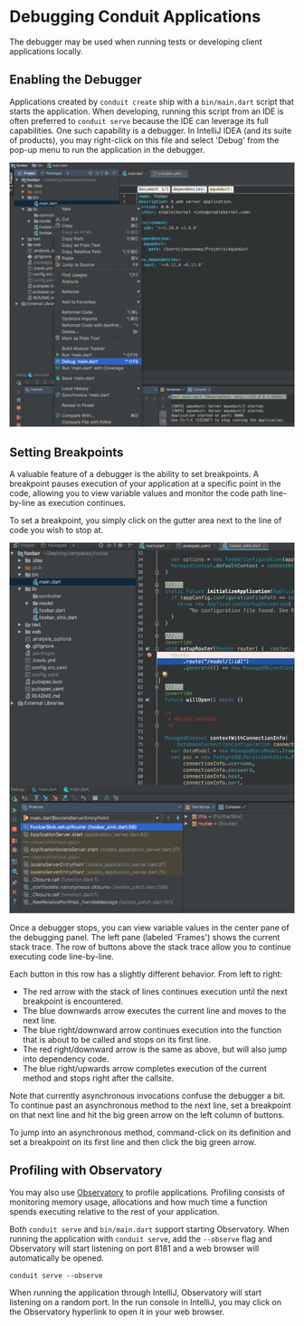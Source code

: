 # Debugging Conduit Applications

The debugger may be used when running tests or developing client applications locally.

## Enabling the Debugger

Applications created by `conduit create` ship with a `bin/main.dart` script that starts the application. When developing, running this script from an IDE is often preferred to `conduit serve` because the IDE can leverage its full capabilities. One such capability is a debugger. In IntelliJ IDEA \(and its suite of products\), you may right-click on this file and select 'Debug' from the pop-up menu to run the application in the debugger.

![Debugger Screenshot](../assets/debugger_screenshot.png)

## Setting Breakpoints

A valuable feature of a debugger is the ability to set breakpoints. A breakpoint pauses execution of your application at a specific point in the code, allowing you to view variable values and monitor the code path line-by-line as execution continues.

To set a breakpoint, you simply click on the gutter area next to the line of code you wish to stop at.

![Debugger Screenshot](../assets/breakpoint_screenshot.png)

Once a debugger stops, you can view variable values in the center pane of the debugging panel. The left pane \(labeled 'Frames'\) shows the current stack trace. The row of buttons above the stack trace allow you to continue executing code line-by-line.

Each button in this row has a slightly different behavior. From left to right:

* The red arrow with the stack of lines continues execution until the next breakpoint is encountered.
* The blue downwards arrow executes the current line and moves to the next line.
* The blue right/downward arrow continues execution into the function that is about to be called and stops on its first line.
* The red right/downward arrow is the same as above, but will also jump into dependency code.
* The blue right/upwards arrow completes execution of the current method and stops right after the callsite.

Note that currently asynchronous invocations confuse the debugger a bit. To continue past an asynchronous method to the next line, set a breakpoint on that next line and hit the big green arrow on the left column of buttons.

To jump into an asynchronous method, command-click on its definition and set a breakpoint on its first line and then click the big green arrow.

## Profiling with Observatory

You may also use [Observatory](https://dart-lang.github.io/observatory/) to profile applications. Profiling consists of monitoring memory usage, allocations and how much time a function spends executing relative to the rest of your application.

Both `conduit serve` and `bin/main.dart` support starting Observatory. When running the application with `conduit serve`, add the `--observe` flag and Observatory will start listening on port 8181 and a web browser will automatically be opened.

```text
conduit serve --observe
```

When running the application through IntelliJ, Observatory will start listening on a random port. In the run console in IntelliJ, you may click on the Observatory hyperlink to open it in your web browser.

